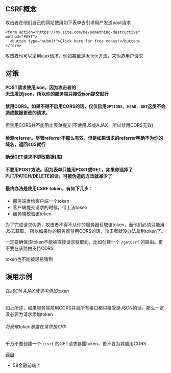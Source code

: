 ## CSRF概念

攻击者在他们自己的网站使用如下表单去引诱用户发送post请求


```
<form action="https://my.site.com/me/something-destructive" method="POST">
  <button type="submit">Click here for free money!</button>
</form>
```

攻击者也可以采用ajax请求，例如甚至是delete方法，来伪造用户请求



## 对策


#### POST请求使用json。因为攻击者的<form>无法发送json，所以你的服务端只接受json提交就行

#### 禁用CORS。如果不得不启用CORS的话，仅仅启用`OPTIONS, HEAD, GET`这类不会造成数据更改的请求。
但禁用CORS并不能阻止表单提交(不使用JS或AJAX，所以禁用CORS无效)

#### 检测referrer。尽管referrer不那么有效，但是如果请求的referrer明确不为你的域名，返回403就行

#### 确保GET请求不更改数据(库)

#### 不要用POST方法。因为<form>表单只能用POST或GET，如果你选择了PUT/PATCH/DELETE的话，可被伪造的方法就减少了

#### 最终办法是使用CSRF token，有如下几步：

- 服务端发给客户端一个token
- 客户端提交请求的时候，带上该token
- 服务端校验该token

为了完成请求伪造，攻击者不得不从你的服务器获取该token，而他们必须只能用JS去获取。
所以如果你的服务器禁用CORS的话，攻击者就没办法拿到token了。

一定要确保该token不能被直接请求获取到，比如创建一个 `/getCsrf` 的路由。更不要在该路由支持CORS

token也不能被轻易猜到




## 误用示例


###### 在JSON AJAX请求中添加token

如上所述，如果服务端禁用CORS并且所有接口都只接受是JSON的话，那么一定没必要为请求添加token

###### 将获取token暴露在请求接口中

千万不要创建一个 `/csrf` 的GET请求暴露token，更不要为其启用CORS



[译自](https://github.com/pillarjs/understanding-csrf)
* 58金融前端 *










